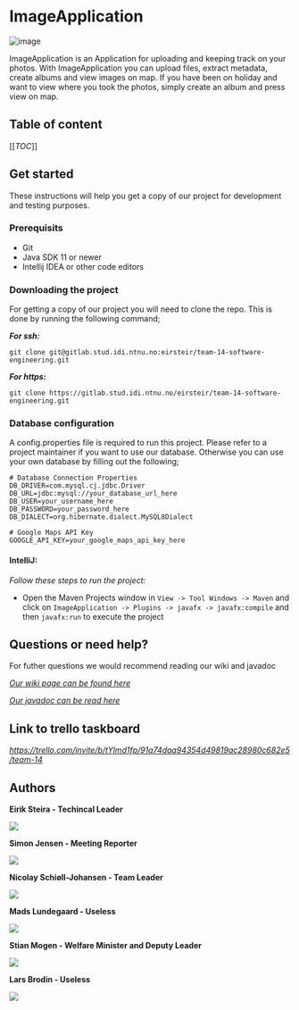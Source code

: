 # ImageApplication  
![image](src/main/resources/Images/PlaceholderLogo_black.png)

ImageApplication is an Application for uploading and keeping track on your photos. With ImageApplication you can upload files, extract metadata, create albums and view images on map. 
If you have been on holiday and want to view where you took the photos, simply create an album and press view on map. 

## Table of content
 [[_TOC_]] 

## Get started 
These instructions will help you get a copy of our project for development and testing purposes.



### Prerequisits
* Git
* Java SDK 11 or newer
* Intellij IDEA or other code editors

### Downloading the project
For getting a copy of our project you will need to clone the repo. This is done by running the following command; 

***For ssh:***
```
git clone git@gitlab.stud.idi.ntnu.no:eirsteir/team-14-software-engineering.git
```

***For https:***
```
git clone https://gitlab.stud.idi.ntnu.no/eirsteir/team-14-software-engineering.git
```


### Database configuration
A config.properties file is required to run this project. Please refer to a project maintainer if you want to use our database.
Otherwise you can use your own database by filling out the following;


```
# Database Connection Properties
DB_DRIVER=com.mysql.cj.jdbc.Driver
DB_URL=jdbc:mysql://your_database_url_here
DB_USER=your_username_here
DB_PASSWORD=your_password_here
DB_DIALECT=org.hibernate.dialect.MySQL8Dialect

# Google Maps API Key
GOOGLE_API_KEY=your_google_maps_api_key_here

```

#### IntelliJ:
*Follow these steps to run the project:*
- Open the Maven Projects window in `View -> Tool Windows -> Maven` and click on  `ImageApplication -> Plugins -> javafx -> javafx:compile` and then `javafx:run` to execute the project

## Questions or need help?
For futher questions we would recommend reading our wiki and javadoc

*[Our wiki page can be found here](https://gitlab.stud.idi.ntnu.no/eirsteir/team-14-software-engineering/-/wikis/home)*

*[Our javadoc can be read here](http://eirsteir.pages.stud.idi.ntnu.no/team-14-software-engineering)*

## Link to trello taskboard
*https://trello.com/invite/b/tYlmd1fp/91a74daa94354d49819ac28980c682e5/team-14*

## Authors

**Eirik Steira - Techincal Leader**

![](src/main/resources/Images/image1.jpg) 

**Simon Jensen - Meeting Reporter**

![](src/main/resources/Images/image2.jpg)

**Nicolay Schiøll-Johansen - Team Leader**

![](src/main/resources/Images/image3.jpg)

**Mads Lundegaard - Useless**

![](src/main/resources/Images/image4.jpg)

**Stian Mogen - Welfare Minister and Deputy Leader**

![](src/main/resources/Images/image5.jpg)

**Lars Brodin - Useless**

![](src/main/resources/Images/image6.jpg)